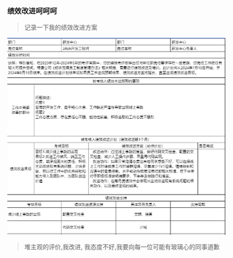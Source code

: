 ### 绩效改进呵呵呵

> 记录一下我的绩效改进方案

![改进方案](https://raw.githubusercontent.com/jphuang/blog/master/img/image-20240710105602528.png)

> 堆主观的评价,我改进, 我态度不好,我要向每一位可能有玻璃心的同事道歉